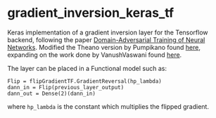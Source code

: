# gradient_inversion_keras_tf
Keras implementation of a gradient inversion layer for the Tensorflow backend, following the paper [Domain-Adversarial Training of Neural Networks](http://jmlr.org/papers/volume17/15-239/15-239.pdf).
Modified the Theano version by Pumpikano found [here](https://github.com/pumpikano/tf-dann), expanding on the work done by VanushVaswani found [here](https://github.com/fchollet/keras/pull/4031).

The layer can be placed in a Functional model such as:

```
Flip = flipGradientTF.GradientReversal(hp_lambda)
dann_in = Flip(previous_layer_output)
dann_out = Dense(2)(dann_in)
```

where `hp_lambda` is the constant which multiplies the flipped gradient.




